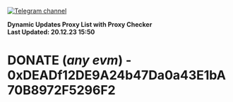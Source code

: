 [![Telegram channel](https://img.shields.io/endpoint?url=https://runkit.io/damiankrawczyk/telegram-badge/branches/master?url=https://t.me/n4z4v0d)](https://t.me/n4z4v0d) 

**Dynamic Updates Proxy List with Proxy Checker**  
**Last Updated: 20.12.23 15:50**

# DONATE (_any evm_) - 0xDEADf12DE9A24b47Da0a43E1bA70B8972F5296F2
